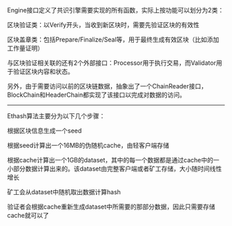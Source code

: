 Engine接口定义了共识引擎需要实现的所有函数，实际上按功能可以划分为2类：

区块验证类：以Verify开头，当收到新区块时，需要先验证区块的有效性

区块盖章类：包括Prepare/Finalize/Seal等，用于最终生成有效区块（比如添加工作量证明）

与区块验证相关联的还有2个外部接口：Processor用于执行交易，而Validator用于验证区块内容和状态。

另外，由于需要访问以前的区块链数据，抽象出了一个ChainReader接口，BlockChain和HeaderChain都实现了该接口以完成对数据的访问。

----------

Ethash算法主要分为以下几个步骤：



根据区块信息生成一个seed

根据seed计算出一个16MB的伪随机cache，由轻客户端存储

根据cache计算出一个1GB的dataset，其中的每一个数据都是通过cache中的一小部分数据计算出来的。该dataset由完整客户端或者矿工存储，大小随时间线性增长

矿工会从dataset中随机取出数据计算hash

验证者会根据cache重新生成dataset中所需要的那部分数据，因此只需要存储cache就可以了



